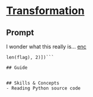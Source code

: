 # [Transformation](https://play.picoctf.org/practice/challenge/104)

## Prompt
I wonder what this really is... [enc](./enc)

```''.join([chr((ord(flag[i]) << 8) + ord(flag[i + 1])) for i in range(0,
len(flag), 2)])```

## Guide


## Skills & Concepts
- Reading Python source code